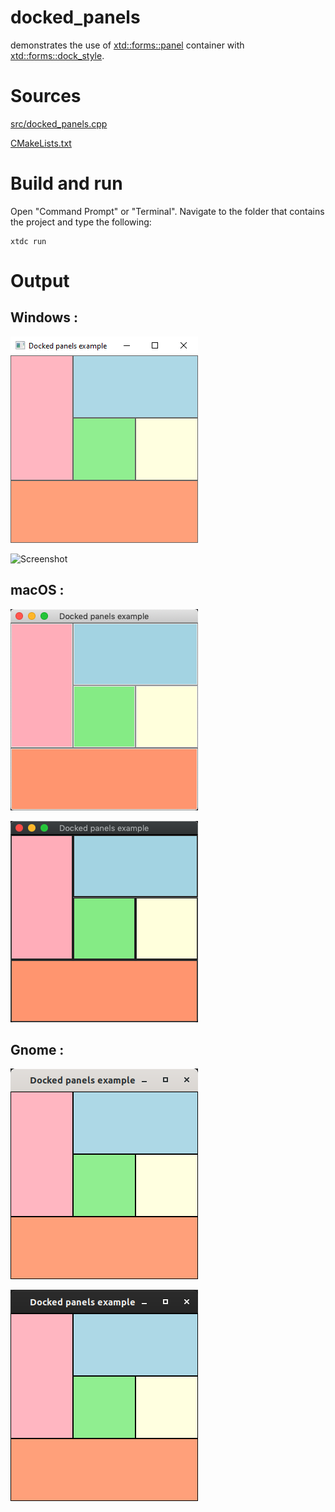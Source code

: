 # docked_panels

demonstrates the use of [xtd::forms::panel](../../../src/xtd_forms/include/xtd/forms/panel.hpp) container with [xtd::forms::dock_style](../../../src/xtd_forms/include/xtd/forms/dock_style.hpp).

# Sources

[src/docked_panels.cpp](src/docked_panels.cpp)

[CMakeLists.txt](CMakeLists.txt)

# Build and run

Open "Command Prompt" or "Terminal". Navigate to the folder that contains the project and type the following:

```shell
xtdc run
```

# Output

## Windows :

![Screenshot](../../../docs/pictures/examples/docked_panels_w.png)

![Screenshot](../../../docs/pictures/examples/docked_panels_wd.png)

## macOS :

![Screenshot](../../../docs/pictures/examples/docked_panels_m.png)

![Screenshot](../../../docs/pictures/examples/docked_panels_md.png)

## Gnome :

![Screenshot](../../../docs/pictures/examples/docked_panels_g.png)

![Screenshot](../../../docs/pictures/examples/docked_panels_gd.png)
